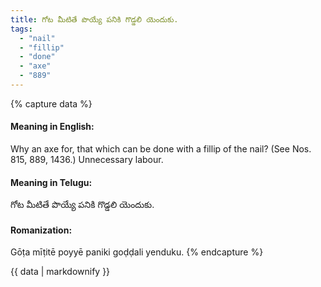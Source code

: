 ```yaml
---
title: గోట మీటితే పొయ్యే పనికి గొడ్డలి యెందుకు.
tags:
  - "nail"
  - "fillip"
  - "done"
  - "axe"
  - "889"
---
```


{% capture data %}
#### Meaning in English:
Why an axe for, that which can be done with a fillip of the nail?
(See Nos. 815, 889, 1436.)
Unnecessary labour.

#### Meaning in Telugu:
గోట మీటితే పొయ్యే పనికి గొడ్డలి యెందుకు.

#### Romanization:
Gōṭa mīṭitē poyyē paniki goḍḍali yenduku.
{% endcapture %}

{{ data | markdownify }}

